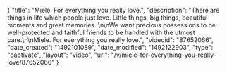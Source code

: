 {
    "title": "Miele. For everything you really love.",
    "description": "There are things in life which people just love. Little things, big things, beautiful moments and great memories. \n\nWe want precious possessions to be well-protected and faithful friends to be handled with the utmost care.\n\nMiele. For everything you really love.",
    "videoid": "87652066",
    "date_created": "1492101089",
    "date_modified": "1492122903",
    "type": "captivate",
    "layout": "video",
    "url": "\/v\/miele-for-everything-you-really-love\/87652066"
}